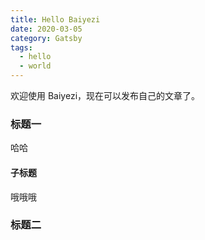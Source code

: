 ```yaml
---
title: Hello Baiyezi
date: 2020-03-05
category: Gatsby
tags:
  - hello
  - world
---
```


欢迎使用 Baiyezi，现在可以发布自己的文章了。

### 标题一

哈哈

#### 子标题

哦哦哦

### 标题二
